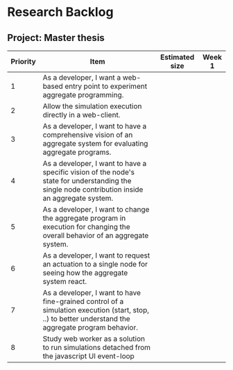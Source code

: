 # Research Backlog

## Project: Master thesis

| Priority | Item                                                         | Estimated size | Week 1 |
| -------- | ------------------------------------------------------------ | -------------- | ------ |
| 1        | As a developer, I want a web-based entry point to experiment aggregate programming. |                |        |
| 2        | Allow the simulation execution directly in a web-client.      |                |        |
| 3        | As a developer, I want to have a comprehensive vision of an aggregate system for evaluating aggregate programs. |                |        |
| 4        | As a developer, I want to have a specific vision of the node's state for understanding the single node contribution inside an aggregate system. |                |        |
| 5        | As a developer, I want to change the aggregate program in execution for changing the overall behavior of an aggregate system. |                |        |
| 6        | As a developer, I want to request an actuation to a single node for seeing how the aggregate system react. |                |        |
| 7        | As a developer, I want to have fine-grained control of a simulation execution (start, stop, ..)  to better understand the aggregate program behavior. |                |        |
| 8        | Study web worker as a solution to run simulations detached from the javascript UI event-loop |                |        |

